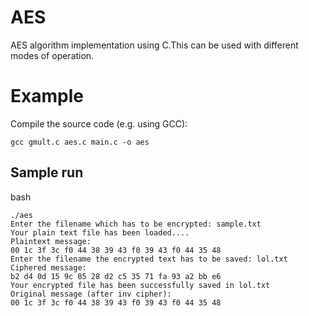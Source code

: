 AES
===

AES algorithm implementation using C.This can be used with different modes of operation.

# Example

Compile the source code (e.g. using GCC):

`gcc gmult.c aes.c main.c -o aes`

## Sample run
bash
```
./aes
Enter the filename which has to be encrypted: sample.txt
Your plain text file has been loaded....
Plaintext message:
00 1c 3f 3c f0 44 38 39 43 f0 39 43 f0 44 35 48
Enter the filename the encrypted text has to be saved: lol.txt
Ciphered message:
b2 d4 0d 15 9c 85 28 d2 c5 35 71 fa 93 a2 bb e6
Your encrypted file has been successfully saved in lol.txt
Original message (after inv cipher):
00 1c 3f 3c f0 44 38 39 43 f0 39 43 f0 44 35 48
```